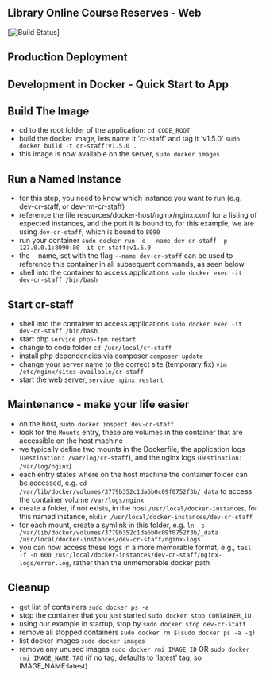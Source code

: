 Library Online Course Reserves - Web
-------------------------------------

[![Build Status](https://proxy-01.library.ubc.ca/build-status/locr--cr-staff)]

Production Deployment
----------------------



Development in Docker - Quick Start to App
--------------------------------------------

## Build The Image
- cd to the root folder of the application: `cd CODE_ROOT`
- build the docker image, lets name it 'cr-staff' and tag it 'v1.5.0' `sudo docker build -t cr-staff:v1.5.0 .`
- this image is now available on the server, `sudo docker images`

## Run a Named Instance
- for this step, you need to know which instance you want to run (e.g. dev-cr-staff, or dev-rm-cr-staff)
- reference the file resources/docker-host/nginx/nginx.conf for a listing of expected instances, and the port it is bound to, for this example, we are using `dev-cr-staff`, which is bound to `8090`
- run your container `sudo docker run -d --name dev-cr-staff -p 127.0.0.1:8090:80 -it cr-staff:v1.5.0`
- the --name, set with the flag `--name dev-cr-staff` can be used to reference this container in all subsequent commands, as seen below
- shell into the container to access applications `sudo docker exec -it dev-cr-staff /bin/bash`

## Start cr-staff
- shell into the container to access applications `sudo docker exec -it dev-cr-staff /bin/bash`
- start php `service php5-fpm restart`
- change to code folder `cd /usr/local/cr-staff`
- install php dependencies via composer `composer update`
- change your server name to the correct site (temporary fix) `vim /etc/nginx/sites-available/cr-staff`
- start the web server, `service nginx restart`

## Maintenance - make your life easier
- on the host, `sudo docker inspect dev-cr-staff`
- look for the `Mounts` entry, these are volumes in the container that are accessible on the host machine
- we typically define two mounts in the Dockerfile, the application logs (`Destination: /var/log/cr-staff`), and the nginx logs (`Destination: /var/log/nginx`)
- each entry states where on the host machine the container folder can be accessed, e.g. `cd /var/lib/docker/volumes/3779b352c1da6b0c09f0752f3b/_data` to access the container volume `/var/logs/nginx`
- create a folder, if not exists, in the host `/usr/local/docker-instances`, for this named instance, `mkdir /usr/local/docker-instances/dev-cr-staff`
- for each mount, create a symlink in this folder, e.g. `ln -s /var/lib/docker/volumes/3779b352c1da6b0c09f0752f3b/_data /usr/local/docker-instances/dev-cr-staff/nginx-logs`
- you can now access these logs in a more memorable format, e.g., `tail -f -n 600 /usr/local/docker-instances/dev-cr-staff/nginx-logs/error.log`, rather than the unmemorable docker path

## Cleanup
- get list of containers `sudo docker ps -a`
- stop the container that you just started `sudo docker stop CONTAINER_ID`
- using our example in startup, stop by `sudo docker stop dev-cr-staff`
- remove all stopped containers `sudo docker rm $(sudo docker ps -a -q)`
- list docker images `sudo docker images`
- remove any unused images `sudo docker rmi IMAGE_ID` OR `sudo docker rmi IMAGE_NAME:TAG` (if no tag, defaults to 'latest' tag, so IMAGE_NAME:latest)
